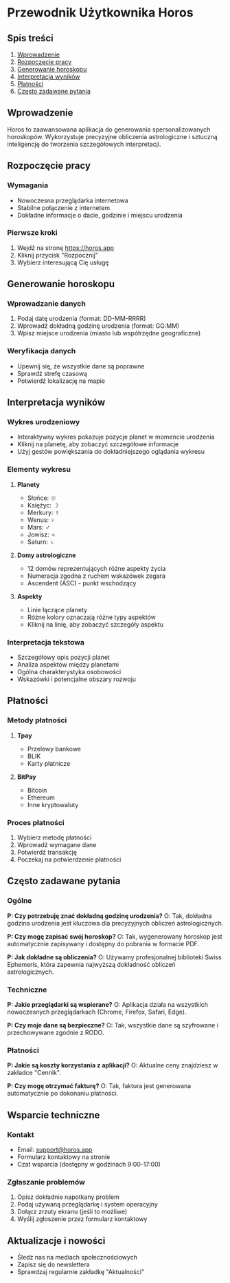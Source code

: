 # Przewodnik Użytkownika Horos

## Spis treści
1. [Wprowadzenie](#wprowadzenie)
2. [Rozpoczęcie pracy](#rozpoczęcie-pracy)
3. [Generowanie horoskopu](#generowanie-horoskopu)
4. [Interpretacja wyników](#interpretacja-wyników)
5. [Płatności](#płatności)
6. [Często zadawane pytania](#często-zadawane-pytania)

## Wprowadzenie

Horos to zaawansowana aplikacja do generowania spersonalizowanych horoskopów. Wykorzystuje precyzyjne obliczenia astrologiczne i sztuczną inteligencję do tworzenia szczegółowych interpretacji.

## Rozpoczęcie pracy

### Wymagania
- Nowoczesna przeglądarka internetowa
- Stabilne połączenie z internetem
- Dokładne informacje o dacie, godzinie i miejscu urodzenia

### Pierwsze kroki
1. Wejdź na stronę https://horos.app
2. Kliknij przycisk "Rozpocznij"
3. Wybierz interesującą Cię usługę

## Generowanie horoskopu

### Wprowadzanie danych
1. Podaj datę urodzenia (format: DD-MM-RRRR)
2. Wprowadź dokładną godzinę urodzenia (format: GG:MM)
3. Wpisz miejsce urodzenia (miasto lub współrzędne geograficzne)

### Weryfikacja danych
- Upewnij się, że wszystkie dane są poprawne
- Sprawdź strefę czasową
- Potwierdź lokalizację na mapie

## Interpretacja wyników

### Wykres urodzeniowy
- Interaktywny wykres pokazuje pozycje planet w momencie urodzenia
- Kliknij na planetę, aby zobaczyć szczegółowe informacje
- Użyj gestów powiększania do dokładniejszego oglądania wykresu

### Elementy wykresu
1. **Planety**
   - Słońce: ☉
   - Księżyc: ☽
   - Merkury: ☿
   - Wenus: ♀
   - Mars: ♂
   - Jowisz: ♃
   - Saturn: ♄

2. **Domy astrologiczne**
   - 12 domów reprezentujących różne aspekty życia
   - Numeracja zgodna z ruchem wskazówek zegara
   - Ascendent (ASC) - punkt wschodzący

3. **Aspekty**
   - Linie łączące planety
   - Różne kolory oznaczają różne typy aspektów
   - Kliknij na linię, aby zobaczyć szczegóły aspektu

### Interpretacja tekstowa
- Szczegółowy opis pozycji planet
- Analiza aspektów między planetami
- Ogólna charakterystyka osobowości
- Wskazówki i potencjalne obszary rozwoju

## Płatności

### Metody płatności
1. **Tpay**
   - Przelewy bankowe
   - BLIK
   - Karty płatnicze

2. **BitPay**
   - Bitcoin
   - Ethereum
   - Inne kryptowaluty

### Proces płatności
1. Wybierz metodę płatności
2. Wprowadź wymagane dane
3. Potwierdź transakcję
4. Poczekaj na potwierdzenie płatności

## Często zadawane pytania

### Ogólne
**P: Czy potrzebuję znać dokładną godzinę urodzenia?**
O: Tak, dokładna godzina urodzenia jest kluczowa dla precyzyjnych obliczeń astrologicznych.

**P: Czy mogę zapisać swój horoskop?**
O: Tak, wygenerowany horoskop jest automatycznie zapisywany i dostępny do pobrania w formacie PDF.

**P: Jak dokładne są obliczenia?**
O: Używamy profesjonalnej biblioteki Swiss Ephemeris, która zapewnia najwyższą dokładność obliczeń astrologicznych.

### Techniczne
**P: Jakie przeglądarki są wspierane?**
O: Aplikacja działa na wszystkich nowoczesnych przeglądarkach (Chrome, Firefox, Safari, Edge).

**P: Czy moje dane są bezpieczne?**
O: Tak, wszystkie dane są szyfrowane i przechowywane zgodnie z RODO.

### Płatności
**P: Jakie są koszty korzystania z aplikacji?**
O: Aktualne ceny znajdziesz w zakładce "Cennik".

**P: Czy mogę otrzymać fakturę?**
O: Tak, faktura jest generowana automatycznie po dokonaniu płatności.

## Wsparcie techniczne

### Kontakt
- Email: support@horos.app
- Formularz kontaktowy na stronie
- Czat wsparcia (dostępny w godzinach 9:00-17:00)

### Zgłaszanie problemów
1. Opisz dokładnie napotkany problem
2. Podaj używaną przeglądarkę i system operacyjny
3. Dołącz zrzuty ekranu (jeśli to możliwe)
4. Wyślij zgłoszenie przez formularz kontaktowy

## Aktualizacje i nowości
- Śledź nas na mediach społecznościowych
- Zapisz się do newslettera
- Sprawdzaj regularnie zakładkę "Aktualności"
